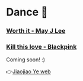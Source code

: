  Dance 💃
=============================================================

### [Worth it - May J Lee](https://www.bilibili.com/video/av54139974)

### [Kill this love - Blackpink](https://www.bilibili.com/video/av54139974)



Coming soon! :)



👉[Jiaojiao Ye web](https://jiaojiaoye1994.github.io/jiaojiaoye.github.com/)